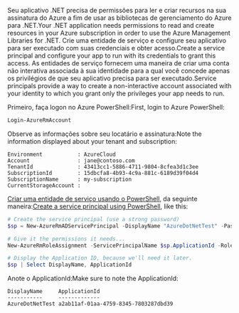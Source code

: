 <span data-ttu-id="1237c-101">Seu aplicativo .NET precisa de permissões para ler e criar recursos na sua assinatura do Azure a fim de usar as bibliotecas de gerenciamento do Azure para .NET.</span><span class="sxs-lookup"><span data-stu-id="1237c-101">Your .NET application needs permissions to read and create resources in your Azure subscription in order to use the Azure Management Libraries for .NET.</span></span> <span data-ttu-id="1237c-102">Crie uma entidade de serviço e configure seu aplicativo para ser executado com suas credenciais e obter acesso.</span><span class="sxs-lookup"><span data-stu-id="1237c-102">Create a service principal and configure your app to run with its credentials to grant this access.</span></span> <span data-ttu-id="1237c-103">As entidades de serviço fornecem uma maneira de criar uma conta não interativa associada à sua identidade para a qual você concede apenas os privilégios de que seu aplicativo precisa para ser executado.</span><span class="sxs-lookup"><span data-stu-id="1237c-103">Service principals provide a way to create a non-interactive account associated with your identity to which you grant only the privileges your app needs to run.</span></span>

<span data-ttu-id="1237c-104">Primeiro, faça logon no Azure PowerShell:</span><span class="sxs-lookup"><span data-stu-id="1237c-104">First, login to Azure PowerShell:</span></span>

```powershell
Login-AzureRmAccount
```

<span data-ttu-id="1237c-105">Observe as informações sobre seu locatário e assinatura:</span><span class="sxs-lookup"><span data-stu-id="1237c-105">Note the information displayed about your tenant and subscription:</span></span>

```plaintext
Environment           : AzureCloud
Account               : jane@contoso.com
TenantId              : 43413cc1-5886-4711-9804-8cfea3d1c3ee
SubscriptionId        : 15dbcfa8-4b93-4c9a-881c-6189d39f04d4
SubscriptionName      : my-subscription
CurrentStorageAccount : 
```

<span data-ttu-id="1237c-106">[Criar uma entidade de serviço usando o PowerShell](/powershell/azure/create-azure-service-principal-azureps), da seguinte maneira:</span><span class="sxs-lookup"><span data-stu-id="1237c-106">[Create a service principal using PowerShell](/powershell/azure/create-azure-service-principal-azureps), like this:</span></span>

```powershell
# Create the service principal (use a strong password)
$sp = New-AzureRmADServicePrincipal -DisplayName "AzureDotNetTest" -Password "password"

# Give it the permissions it needs...
New-AzureRmRoleAssignment -ServicePrincipalName $sp.ApplicationId -RoleDefinitionName Contributor

# Display the Application ID, because we'll need it later.
$sp | Select DisplayName, ApplicationId
```

<span data-ttu-id="1237c-107">Anote o ApplicationId:</span><span class="sxs-lookup"><span data-stu-id="1237c-107">Make sure to note the ApplicationId:</span></span>

```plaintext
DisplayName     ApplicationId
-----------     -------------
AzureDotNetTest a2ab11af-01aa-4759-8345-7803287dbd39
```
